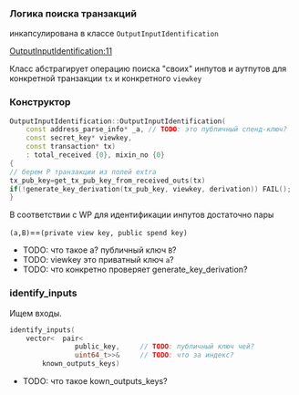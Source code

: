 ### Логика поиска транзакций

инкапсулирована в классе `OutputInputIdentification` 

[OutputInputIdentification:11](https://github.com/moneroexamples/openmonero/blob/master/src/OutputInputIdentification.cpp#L11)

Класс абстрагирует операцию поиска "своих" инпутов и аутпутов для конкретной транзакции `tx` и конкретного `viewkey`

### Конструктор

```c++
OutputInputIdentification::OutputInputIdentification(
    const address_parse_info* _a, // TODO: это публичный спенд-ключ?
    const secret_key* viewkey,
    const transaction* tx)
    : total_received {0}, mixin_no {0}
{
// берем P транзакции из полей extra
tx_pub_key=get_tx_pub_key_from_received_outs(tx) 
if(!generate_key_derivation(tx_pub_key, viewkey, derivation)) FAIL();
}
```
В соответствии с WP для идентификации инпутов достаточно пары

`(a,B)`==`(private view key, public spend key)`

- TODO: что такое a? публичный ключ `B`?
- TODO: viewkey это приватный ключ `a`?
- TODO: что конкретно проверяет generate_key_derivation?


###  identify_inputs

Ищем входы.
```c++
identify_inputs(
    vector<  pair<
                public_key,     // TODO: публичный ключ чей?
                uint64_t>>&     // TODO: что за индекс?
        known_outputs_keys)
``` 
- TODO: что такое kown_outputs_keys?





